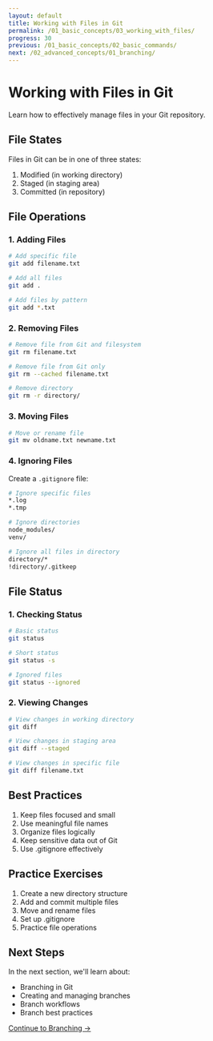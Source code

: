 ```yaml
---
layout: default
title: Working with Files in Git
permalink: /01_basic_concepts/03_working_with_files/
progress: 30
previous: /01_basic_concepts/02_basic_commands/
next: /02_advanced_concepts/01_branching/
---
```


# Working with Files in Git

Learn how to effectively manage files in your Git repository.

## File States

Files in Git can be in one of three states:
1. Modified (in working directory)
2. Staged (in staging area)
3. Committed (in repository)

## File Operations

### 1. Adding Files

```bash
# Add specific file
git add filename.txt

# Add all files
git add .

# Add files by pattern
git add *.txt
```

### 2. Removing Files

```bash
# Remove file from Git and filesystem
git rm filename.txt

# Remove file from Git only
git rm --cached filename.txt

# Remove directory
git rm -r directory/
```

### 3. Moving Files

```bash
# Move or rename file
git mv oldname.txt newname.txt
```

### 4. Ignoring Files

Create a `.gitignore` file:
```bash
# Ignore specific files
*.log
*.tmp

# Ignore directories
node_modules/
venv/

# Ignore all files in directory
directory/*
!directory/.gitkeep
```

## File Status

### 1. Checking Status

```bash
# Basic status
git status

# Short status
git status -s

# Ignored files
git status --ignored
```

### 2. Viewing Changes

```bash
# View changes in working directory
git diff

# View changes in staging area
git diff --staged

# View changes in specific file
git diff filename.txt
```

## Best Practices

1. Keep files focused and small
2. Use meaningful file names
3. Organize files logically
4. Keep sensitive data out of Git
5. Use .gitignore effectively

## Practice Exercises

1. Create a new directory structure
2. Add and commit multiple files
3. Move and rename files
4. Set up .gitignore
5. Practice file operations

## Next Steps

In the next section, we'll learn about:
- Branching in Git
- Creating and managing branches
- Branch workflows
- Branch best practices

[Continue to Branching →](/02_advanced_concepts/01_branching/) 
